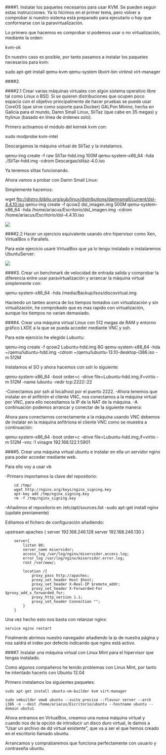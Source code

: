 ####1. Instalar los paquetes necesarios para usar KVM. Se pueden seguir estas instrucciones. Ya lo hicimos en el primer tema, pero volver a comprobar si nuestro sistema está preparado para ejecutarlo o hay que conformarse con la paravirtualización.

Lo primero que hacemos es comprobar si podemos usar o no virtualización, mediante la orden:

kvm-ok

En nuestro caso es posible, por tanto pasamos a instalar los paquetes necesarios para kvm:

sudo apt-get install qemu-kvm qemu-system libvirt-bin virtinst virt-manager

####2. 

####2.1 Crear varias máquinas virtuales con algún sistema operativo libre tal como Linux o BSD. Si se quieren distribuciones que ocupen poco espacio con el objetivo principalmente de hacer pruebas se puede usar CoreOS (que sirve como soporte para Docker) GALPon Minino, hecha en Galicia para el mundo, Damn Small Linux, SliTaz (que cabe en 35 megas) y ttylinux (basado en línea de órdenes solo).

Primero activamos el módulo del kernek kvm con:

sudo modprobe kvm-intel

Descargamos la máquina virtual de SliTaz y la instalamos.


qemu-img create -f raw SliTar-hdd.img 100M
qemu-system-x86_64 -hda ./SliTar-hdd.img -cdrom Descargas/slitaz-4.0.iso 


[](http://imageshack.com/i/p8OeUFgip)


[](http://imageshack.com/i/p12nSquUp)

Ya tenemos slitax funcionando.

Ahora vamos a probar con Damn Small Linux:

Simplemente hacemos:

wget ftp://distro.ibiblio.org/pub/linux/distributions/damnsmall/current/dsl-4.4.10.iso
qemu-img create -f qcow2 dsl_imagen.img 500M
qemu-system-x86_64 -hda /home/ariacus/Escritorio/dsl_imagen.img -cdrom /home/ariacus/Escritorio/dsl-4.4.10.iso



![](http://i.imgur.com/mYkctJH.png)


####2.2 Hacer un ejercicio equivalente usando otro hipervisor como Xen, VirtualBox o Parallels.

Para este ejercicio usaré VirtualBox que ya lo tengo instalado e instalaremos UbuntuServer:

![](http://i.imgur.com/XSM6vqI.png)


####3. Crear un benchmark de velocidad de entrada salida y comprobar la diferencia entre usar paravirtualización y arrancar la máquina virtual simplemente con:

qemu-system-x86_64 -hda /media/Backup/Isos/discovirtual.img

Haciendo un tanteo acerca de los tiempos tomados con virtualización y sin virtualización, he comprobado que es mas rapido con virtualización, aunque los tiempos no varian demasiado.


####4. Crear una máquina virtual Linux con 512 megas de RAM y entorno gráfico LXDE a la que se pueda acceder mediante VNC y ssh.


Para este ejercicio he elegido Lubuntu:

qemu-img create -f qcow2 Lubuntu-hdd.img 8G qemu-system-x86_64 -hda ~/qemu/lubuntu-hdd.img -cdrom ~/qemu/lubuntu-13.10-desktop-i386.iso -m 512M

Instalamos el SO y ahora hacemos con ssh lo siguiente:

qemu-system-x86_64 -boot order=c -drive file=Lubuntu-hdd.img,if=virtio -m 512M -name lubuntu -redir tcp:2222::22

-Conectamos por ssh al localhost por el puerto 2222.
-Ahora tenemos que instalar en el anfitrión el cliente VNC, nos conectamos a la máquina virtual por VNC, para ello necesitamos la IP de la NAT de la máquina.
-A continuación podemos arrancar y conectar de la siguiente manera:


Ahora para conectarnos correctamente a la máquina usando VNC debemos de instalar en la máquina anfitriona el cliente VNC como se muestra a continuación:

qemu-system-x86_64 -boot order=c -drive file=Lubuntu-hdd.img,if=virtio -m 512M -vnc :1 vinagre 192.168.122.1:5901

####5. Crear una máquina virtual ubuntu e instalar en ella un servidor nginx para poder acceder mediante web.

Para ello voy a usar vb




-Primero importamos la clave del repositorio:

        cd /tmp/
        wget http://nginx.org/keys/nginx_signing.key
        apt-key add /tmp/nginx_signing.key
        rm -f /tmp/nginx_signing.key

-Añadimos el repositorio en /etc/apt/sources.list 
-sudo apt-get install nginx (update previamente)

Editamos el fichero de configuración añadiendo:

upstream apaches {
            server 192.168.246.128
            server 192.168.246.130
        }

        server{
            listen 80;
            server_name miservidor;
            access_log /var/log/nginx/miservidor.access.log;
            error_log /var/log/nginx/miservidor.error.log;
            root /var/www/;

            location /{ 
                proxy_pass http://apaches;
                proxy_set_header Host $host;
                proxy_set_header X-Real-IP $remote_addr;
                proxy_set_header X-Forwarded-For $proxy_add_x_forwarded_for;
                proxy_http_version 1.1;
                proxy_set_header Connection "";
            }
        }

Una vez hecho esto nos basta con relanzar nginx:

`service nginx restart`

Finalmente abrimos nuestro navegador añadiendo la ip de nuestra página y nos saldrá el index por defecto indicando que nginx está activo.



####7. Instalar una máquina virtual con Linux Mint para el hipervisor que tengas instalado.

Como algunos compañeros he tenido problemas con Linux Mint, por tanto he intentado hacerlo con Ubuntu 12.04


Primero instalamos los siguientes paquetes:

`sudo apt-get install ubuntu-vm-builder kvm virt-manager`


`sudo vmbuilder vmw6 ubuntu --suite precise --flavour server --arch i386 -o --dest /home/ariacus/Escritorio/ubuntu --hostname ubuntu --domain ubutu1`


Ahora entramos en VirtualBox, creamos una nueva máquina virtual y cuando nos de la opción de introducir un disco duro virtual, le damos a "Usar un archivo de dd virtual existente", que va a ser el que hemos creado en el escritorio llamado ubuntu.


Arrancamos y comprabaremos que funciona perfectamente con usuario y contraseña ubuntu.


































